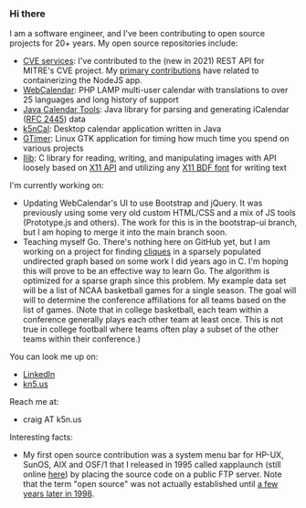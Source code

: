 ### Hi there

I am a software engineer, and I've been contributing to open source projects for 20+ years.  My open
source repositories include:
- [CVE services](https://github.com/craigk5n/cve-services): I've contributed to the (new in 2021) REST API
  for MITRE's CVE project.  My [primary contributions](https://github.com/CVEProject/cve-services/pulls?q=author%3Acraigk5n)
  have related to containerizing the NodeJS app.
- [WebCalendar](https://github.com/craigk5n/webcalendar): PHP LAMP multi-user calendar with translations to over 25 languages and long history of support
- [Java Calendar Tools](https://github.com/craigk5n/javacaltools): Java library for parsing and generating
  iCalendar ([RFC 2445](https://www.rfc-editor.org/rfc/rfc2445.html)) data
- [k5nCal](https://github.com/craigk5n/k5ncal): Desktop calendar application written in Java
- [GTimer](https://github.com/craigk5n/gtimer): Linux GTK application for timing how much time you spend on various projects
- [Ilib](https://github.com/craigk5n/ilib): C library for reading, writing, and manipulating images with API loosely
  based on [X11 API](https://x.org/releases/current/doc/libX11/libX11/libX11.html) and utilizing any
  [X11 BDF font](https://x.org/releases/X11R7.7/doc/xorg-docs/fonts/fonts.html) for writing text

I'm currently working on:
- Updating WebCalendar's UI to use Bootstrap and jQuery.  It was previously using some very old custom HTML/CSS
  and a mix of JS tools (Prototype.js and others).  The work for this is in the bootstrap-ui branch, but I
  am hoping to merge it into the main branch soon.
- Teaching myself Go.  There's nothing here on GitHub yet, but I am working on a project for finding
  [cliques](https://en.wikipedia.org/wiki/Clique_problem) in
  a sparsely populated undirected graph based on some work I did years ago in C.  I'm hoping this
  will prove to be an effective way to learn Go.
  The algorithm is optimized for a sparse
  graph since this problem.  My example data set will be a list of NCAA basketball games for a single season.
  The goal will will to determine the conference affiliations for all teams based on
  the list of games.  (Note that in college basketball, each team within a conference generally plays
  each other team at least once.  This is not true in college football where teams often play a
  subset of the other teams within their conference.)

You can look me up on:
- [LinkedIn](https://www.linkedin.com/in/cknudsen/)
- [kn5.us](https://www.k5n.us)

Reach me at:
- craig AT k5n.us

Interesting facts:
- My first open source contribution was a system menu bar for HP-UX, SunOS, AIX and OSF/1 that I released
  in 1995 called xapplaunch (still online [here](https://distro.ibiblio.org/amigolinux/download/XApps/xapplaunch-1.1afx/)) by placing the source code on a public FTP server.
  Note that the term "open source" was not actually established until
  [a few years later in 1998](https://opensource.org/faq).
